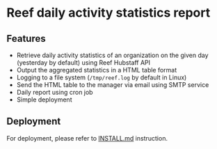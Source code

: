 # Reef daily activity statistics report


## Features
- Retrieve daily activity statistics of an organization on the given day (yesterday by default) using Reef Hubstaff API
- Output the aggregated statistics in a HTML table format
- Logging to a file system (`/tmp/reef.log` by default in Linux)
- Send the HTML table to the manager via email using SMTP service
- Daily report using cron job
- Simple deployment

## Deployment

For deployment, please refer to [INSTALL.md](INSTALL.md) instruction.